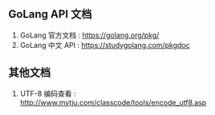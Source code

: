 ## GoLang API 文档

1. GoLang 官方文档 : https://golang.org/pkg/
1. GoLang 中文 API : https://studygolang.com/pkgdoc

## 其他文档
1. UTF-8 编码查看 : http://www.mytju.com/classcode/tools/encode_utf8.asp
